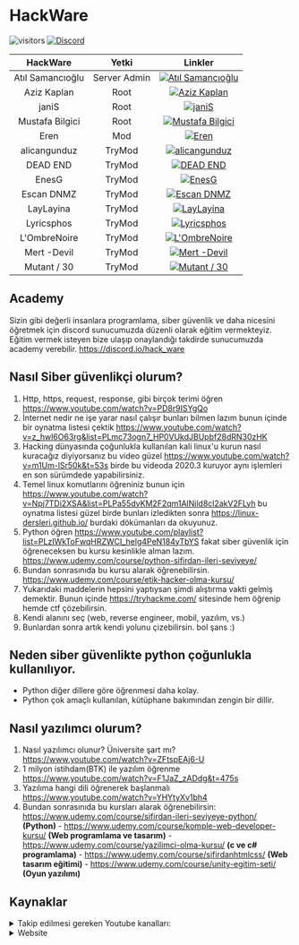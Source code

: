 # HackWare

![visitors](https://visitor-badge.laobi.icu/badge?page_id=hack-ware.kaynaklar) [![Discord](https://discord.com/api/guilds/835246397137748039/widget.png)](https://discord.io/hack_ware)

|HackWare|Yetki|Linkler|
|:---:|:---:|:---:|
|Atıl Samancıoğlu|Server Admin|[![Atıl Samancıoğlu](https://img.shields.io/badge/HackWare-Discord-black)](https://discord.com/users/722134683650883697)|
|Aziz Kaplan|Root|[![Aziz Kaplan](https://img.shields.io/badge/HackWare-Discord-red)](https://discord.com/users/782245134062321694)|
|janiS|Root|[![janiS](https://img.shields.io/badge/HackWare-Discord-red)](https://discord.com/users/797034673289035808)|
|Mustafa Bilgici|Root|[![Mustafa Bilgici](https://img.shields.io/badge/HackWare-Discord-red)](https://discord.com/users/519969314359607319)|
|Eren|Mod|[![Eren](https://img.shields.io/badge/HackWare-Discord-green)](https://discord.com/users/729960681293611009)|
|alicangunduz|TryMod|[![alicangunduz](https://img.shields.io/badge/HackWare-Discord-yellow)](https://discord.com/users/571759274083090462)|
|DEAD END|TryMod|[![DEAD END](https://img.shields.io/badge/HackWare-Discord-yellow)](https://discord.com/users/740638169556451349)|
|EnesG|TryMod|[![EnesG](https://img.shields.io/badge/HackWare-Discord-yellow)](https://discord.com/users/266982445029654528)|
|Escan DNMZ|TryMod|[![Escan DNMZ](https://img.shields.io/badge/HackWare-Discord-yellow)](https://discord.com/users/397398591100026880)|
|LayLayina|TryMod|[![LayLayina](https://img.shields.io/badge/HackWare-Discord-yellow)](https://discord.com/users/562360623141355550)|
|Lyricsphos|TryMod|[![Lyricsphos](https://img.shields.io/badge/HackWare-Discord-yellow)](https://discord.com/users/420951120916250637)|
|L'OmbreNoire|TryMod|[![L'OmbreNoire](https://img.shields.io/badge/HackWare-Discord-yellow)](https://discord.com/users/320215781071650817)|
|Mert -Devil|TryMod|[![Mert -Devil](https://img.shields.io/badge/HackWare-Discord-yellow)](https://discord.com/users/440239378158059532)|
|Mutant / 30|TryMod|[![Mutant / 30](https://img.shields.io/badge/HackWare-Discord-yellow)](https://discord.com/users/441131886077673483)|





## Academy
Sizin gibi değerli insanlara programlama, siber güvenlik ve daha nicesini öğretmek için discord sunucumuzda düzenli olarak eğitim vermekteyiz. Eğitim vermek isteyen bize ulaşıp onaylandığı takdirde sunucumuzda academy verebilir. https://discord.io/hack_ware


## Nasıl Siber güvenlikçi olurum?
1. Http, https, request, response, gibi birçok terimi öğren https://www.youtube.com/watch?v=PD8r9ISYgQo
1. İnternet nedir ne işe yarar nasıl çalışır bunları bilmen lazım bunun içinde bir oynatma listesi çektik https://www.youtube.com/watch?v=z_hwl6O63rg&list=PLmc73ogn7_HP0VUkdJBUpbf28dRN30zHK
1. Hacking dünyasında çoğunlukla kullanılan kali linux'u kurun nasıl kuracağız diyiyorsanız  bu video güzel https://www.youtube.com/watch?v=m1Um-lSr50k&t=53s birde bu videoda 2020.3 kuruyor aynı işlemleri en son sürümdede yapabilirsiniz.
1. Temel linux komutlarını öğreniniz bunun için https://www.youtube.com/watch?v=Npj7TDi2XSA&list=PLPa55dyKM2F2qm1AlNjld8cl2akV2FLyh bu oynatma listesi güzel birde bunları izledikten sonra https://linux-dersleri.github.io/ burdaki dökümanları da okuyunuz.
1. Python öğren https://www.youtube.com/playlist?list=PLzIWkToFwqHRZWCI_helg4PeN184yTbYS fakat siber güvenlik için öğreneceksen bu kursu kesinlikle alman lazım. https://www.udemy.com/course/python-sifirdan-ileri-seviyeye/ 
1. Bundan sonrasınıda bu kursu alarak öğrenebilirsin. https://www.udemy.com/course/etik-hacker-olma-kursu/
1. Yukarıdaki maddelerin hepsini yaptıysan şimdi alıştırma vakti gelmiş demektir. Bunun içinde https://tryhackme.com/ sitesinde hem öğrenip hemde ctf çözebilirsin.
1. Kendi alanını seç (web, reverse engineer, mobil, yazılım, vs.)
1. Bunlardan sonra artık kendi yolunu çizebilirsin. bol şans :)

## Neden siber güvenlikte python çoğunlukla kullanılıyor.
- Python diğer dillere göre öğrenmesi daha kolay.
- Python çok amaçlı kullanılan, kütüphane bakımından zengin bir dillir.

## Nasıl yazılımcı olurum?
1. Nasıl yazılımcı olunur? Üniversite şart mı? https://www.youtube.com/watch?v=ZFtspEAj6-U
2. 1 milyon istihdam(BTK) ile yazılım öğrenme https://www.youtube.com/watch?v=F1JaZ_zADdg&t=475s
3. Yazılıma hangi dili öğrenerek başlanmalı https://www.youtube.com/watch?v=YHYtyXv1bh4
4. Bundan sonrasınıda bu kursları alarak öğrenebilirsin:
https://www.udemy.com/course/sifirdan-ileri-seviyeye-python/ **(Python)** - 
https://www.udemy.com/course/komple-web-developer-kursu/ **(Web programlama ve tasarım)** - 
https://www.udemy.com/course/yazilimci-olma-kursu/ **(c ve c# programlama)** - 
https://www.udemy.com/course/sifirdanhtmlcss/ **(Web tasarım eğitimi)** - 
https://www.udemy.com/course/unity-egitim-seti/ **(Oyun yazılımı)**



## Kaynaklar
<details>
<summary>Takip edilmesi gereken Youtube kanalları:</summary>

### Siber güvenlik
- [Atıl Samancıoğlu](https://www.youtube.com/channel/UCnmAu7FF7LeoyTozrMVtTxQ)
- [Can Değer](https://www.youtube.com/user/theblaxx)
- [Mehmet D. INCE](https://www.youtube.com/channel/UClis21-nGFunHa9agc7Md_Q)
- [Siber Kampüs](https://www.youtube.com/channel/UCfvjRxayLujZbc_JWTYhbMg)
- [Gökhan Bekşen](https://www.youtube.com/user/gokaybeksen)
- [Türkiye Siber Güvenlik Kümelenmesi](https://www.youtube.com/channel/UCHxw8GMMg62MXepyA-0wtDw)
- [Gökhan Muherremoğlu](https://www.youtube.com/channel/UCK1Eb19myZZZp21laMcmoJg)

<details>
<summary>İngilizce siber güvenlikle ilgili youtube kanalları:</summary>

- [John Hammond](https://www.youtube.com/user/RootOfTheNull)
- [David Bombal](https://www.youtube.com/channel/UCP7WmQ_U4GB3K51Od9QvM0w)
- [Bugcrowd](https://www.youtube.com/channel/UCo1NHk_bgbAbDBc4JinrXww)
- [HackerOne](https://www.youtube.com/channel/UCsgzmECky2Q9lQMWzDwMhYw)
- [HackerSploit](https://www.youtube.com/channel/UC0ZTPkdxlAKf-V33tqXwi3Q)
- [The Cyber Mentor](https://www.youtube.com/channel/UC0ArlFuFYMpEewyRBzdLHiw)
- [IppSec](https://www.youtube.com/channel/UCa6eh7gCkpPo5XXUDfygQQA)
- [Null Byte](https://www.youtube.com/channel/UCgTNupxATBfWmfehv21ym-g)
- [LiveOverflow](https://www.youtube.com/channel/UClcE-kVhqyiHCcjYwcpfj9w)
- [Hak5](https://www.youtube.com/user/Hak5Darren)
</details>

  
  
### Programlama

- [Sadık Turan](https://www.youtube.com/user/sadikturan41)
- [Selman Kahya](https://www.youtube.com/channel/UC9Z-Gc_BkYuW75jKcTJICJA)
- [Mert Mekatronik](https://www.youtube.com/channel/UCqMYDjUgPT1Ad-LBQaTtyXA)
- [Yazılım Bilimi](https://www.youtube.com/channel/UCZNZj3mkdCGJfCoKyl4bSYQ)
- [Selman Kahya | Teknik](https://www.youtube.com/channel/UCmp2rZ-cJJ_TQupBzzR7LdA)
- [SendeKodYaz](https://www.youtube.com/channel/UCjUd1-9iNjTQhnz06Gdf1rA)
- [Murat Yücedağ](https://www.youtube.com/channel/UCbkbOlw8snP93RJ2BhH44Qw)
- [Emircan Dalman](https://www.youtube.com/channel/UCelXax_n37HQmaiCUSMa-HA/videos)
- [Engin Demiroğlu](https://www.youtube.com/channel/UCRjiquPh4mjPNoOV9eCilXQ)
- [tekno date](https://www.youtube.com/channel/UCk2NW1-7Jzm55FP2v3pVn-Q)
</details>

<details>
<summary>Website</summary>

#### Kurslar için websiteler:
- https://www.udemy.com/
- https://www.btkakademi.gov.tr/
- https://www.youtube.com/

#### Yazılımcıların çok sık kullandığı siteler

https://www.w3schools.com/

https://getbootstrap.com/

https://github.com/

https://devdocs.io/

https://codepen.io/trending
</details>
